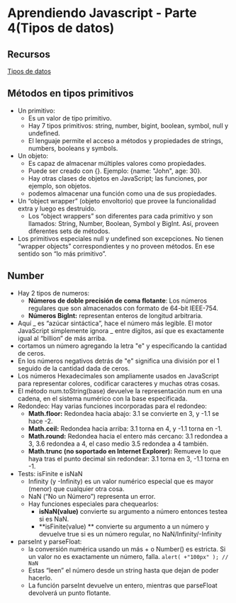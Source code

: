 # Aprendiendo Javascript - Parte 4(Tipos de datos)

## Recursos

[Tipos de datos](https://es.javascript.info/data-types)

## Métodos en tipos primitivos
- Un primitivo:
  - Es un valor de tipo primitivo.
  - Hay 7 tipos primitivos: string, number, bigint, boolean, symbol, null y undefined.
  - El lenguaje permite el acceso a métodos y propiedades de strings, numbers, booleans y symbols.
- Un objeto:
  - Es capaz de almacenar múltiples valores como propiedades.
  - Puede ser creado con {}. Ejemplo: {name: "John", age: 30}. 
  - Hay otras clases de objetos en JavaScript; las funciones, por ejemplo, son objetos.
  - podemos almacenar una función como una de sus propiedades.
- Un “object wrapper” (objeto envoltorio) que provee la funcionalidad extra y luego es destruido.
  - Los “object wrappers” son diferentes para cada primitivo y son llamados: String, Number, Boolean, Symbol y BigInt. Así, proveen diferentes sets de métodos.
- Los primitivos especiales null y undefined son excepciones. No tienen “wrapper objects” correspondientes y no proveen métodos. En ese sentido son “lo más primitivo”.

## Number
- Hay 2 tipos de numeros:
  - **Números de doble precisión de coma flotante**: Los números regulares que son almacenados con formato de 64-bit IEEE-754.
  - **Números BigInt:** representan enteros de longitud arbitraria.
- Aquí _ es “azúcar sintáctica”, hace el número más legible. El motor JavaScript simplemente ignora _ entre dígitos, así que es exactamente igual al “billion” de más arriba.
- cortamos un número agregando la letra "e" y especificando la cantidad de ceros.
- En los números negativos detrás de "e" significa una división por el 1 seguido de la cantidad dada de ceros.
- Los números Hexadecimales son ampliamente usados en JavaScript para representar colores, codificar caracteres y muchas otras cosas.
- El método num.toString(base) devuelve la representación num en una cadena, en el sistema numérico con la base especificada.
- Redondeo: Hay varias funciones incorporadas para el redondeo:
  - **Math.floor:** Redondea hacia abajo: 3.1 se convierte en 3, y -1.1 se hace -2.
  - **Math.ceil:** Redondea hacia arriba: 3.1 torna en 4, y -1.1 torna en -1.
  - **Math.round:** Redondea hacia el entero más cercano: 3.1 redondea a 3, 3.6 redondea a 4, el caso medio 3.5 redondea a 4 también.
  - **Math.trunc (no soportado en Internet Explorer):** Remueve lo que haya tras el punto decimal sin redondear: 3.1 torna en 3, -1.1 torna en -1.
- Tests: isFinite e isNaN
  - Infinity (y -Infinity) es un valor numérico especial que es mayor (menor) que cualquier otra cosa.
  - NaN (“No un Número”) representa un error.
  - Hay funciones especiales para chequearlos:
    - **isNaN(value)** convierte su argumento a número entonces testea si es NaN.
    - **isFinite(value) ** convierte su argumento a un número y devuelve true si es un número regular, no NaN/Infinity/-Infinity
- parseInt y parseFloat:
  - la conversión numérica usando un más + o Number() es estricta. Si un valor no es exactamente un número, falla. `alert( +"100px" ); // NaN`
  - Estas “leen” el número desde un string hasta que dejan de poder hacerlo.
  - La función parseInt devuelve un entero, mientras que parseFloat devolverá un punto flotante.




